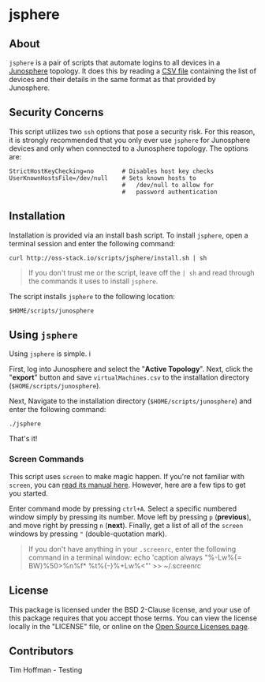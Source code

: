 # jsphere

## About

`jsphere` is a pair of scripts that automate logins to all
devices in a [Junosphere](http://junosphere.com/ "Junosphere") 
topology.  It does this by reading a 
[CSV file](http://en.wikipedia.org/wiki/Comma-separated_values)
containing the list of devices and their details in the same
format as that provided by Junosphere.

## Security Concerns

This script utilizes two `ssh` options that pose a security 
risk.  For this reason, it is strongly recommended that you 
only ever use `jsphere` for Junosphere devices and only when
connected to a Junosphere topology.  The options are:

    StrictHostKeyChecking=no        # Disables host key checks
    UserKnownHostsFile=/dev/null    # Sets known hosts to
                                    #   /dev/null to allow for
                                    #   password authentication

## Installation

Installation is provided via an install bash script.  To install
`jsphere`, open a terminal session and enter the following command:

    curl http://oss-stack.io/scripts/jsphere/install.sh | sh

> If you don't trust me or the script, leave off the `| sh` and read
> through the commands it uses to install `jsphere`.

The script installs `jsphere` to the following location:

    $HOME/scripts/junosphere

## Using `jsphere`

Using `jsphere` is simple.  i

First, log into Junosphere and select the "**Active Topology**".
Next, click the "**export**" button and save `virtualMachines.csv`
to the installation directory (`$HOME/scripts/junosphere`).

Next, Navigate to the installation directory 
(`$HOME/scripts/junosphere`) and enter the following command:

    ./jsphere

That's it!

### Screen Commands

This script uses `screen` to make magic happen.  If you're not 
familiar with `screen`, you can 
[read its manual here](http://www.gnu.org/software/screen/manual/screen.html).
However, here are a few tips to get you started.

Enter command mode by pressing `ctrl+A`.  Select a specific 
numbered window simply by pressing its number.  Move left by
pressing `p` (**previous**), and move right by pressing `n` 
(**next**).  Finally, get a list of all of the `screen`
windows by pressing `"` (double-quotation mark).

> If you don't have anything in your `.screenrc`, enter the 
> following command in a terminal window:
>     echo 'caption always "%-Lw%{= BW}%50>%n%f* %t%{-}%+Lw%<"' >> ~/.screenrc

## License

This package is licensed under the BSD 2-Clause license, and your use 
of this package requires that you accept those terms.  You can view 
the license locally in the "LICENSE" file, or online on the
[Open Source Licenses page](http://opensource.org/licenses/BSD-2-Clause).

## Contributors

Tim Hoffman - Testing

